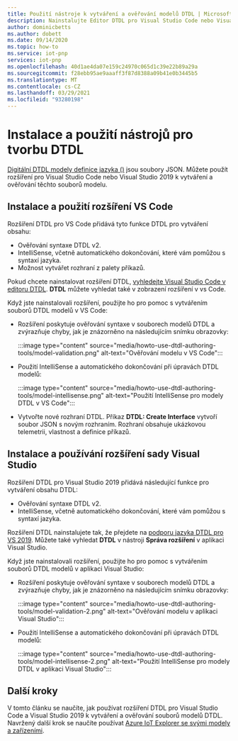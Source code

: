 ```yaml
---
title: Použití nástroje k vytváření a ověřování modelů DTDL | Microsoft Docs
description: Nainstalujte Editor DTDL pro Visual Studio Code nebo Visual Studio 2019 a použijte ho k vytváření modelů IoT technologie Plug and Play.
author: dominicbetts
ms.author: dobett
ms.date: 09/14/2020
ms.topic: how-to
ms.service: iot-pnp
services: iot-pnp
ms.openlocfilehash: 40d1ae4da07e159c24970c065d1c39e22b89a29a
ms.sourcegitcommit: f28ebb95ae9aaaff3f87d8388a09b41e0b3445b5
ms.translationtype: MT
ms.contentlocale: cs-CZ
ms.lasthandoff: 03/29/2021
ms.locfileid: "93280198"
---
```

# <a name="install-and-use-the-dtdl-authoring-tools"></a>Instalace a použití nástrojů pro tvorbu DTDL

[Digitální DTDL modely definice jazyka ()](https://github.com/Azure/opendigitaltwins-dtdl/blob/master/DTDL/v2/dtdlv2.md) jsou soubory JSON. Můžete použít rozšíření pro Visual Studio Code nebo Visual Studio 2019 k vytváření a ověřování těchto souborů modelu.

## <a name="install-and-use-the-vs-code-extension"></a>Instalace a použití rozšíření VS Code

Rozšíření DTDL pro VS Code přidává tyto funkce DTDL pro vytváření obsahu:

- Ověřování syntaxe DTDL v2.
- IntelliSense, včetně automatického dokončování, které vám pomůžou s syntaxí jazyka.
- Možnost vytvářet rozhraní z palety příkazů.

Pokud chcete nainstalovat rozšíření DTDL, [vyhledejte Visual Studio Code v editoru DTDL](https://marketplace.visualstudio.com/items?itemName=vsciot-vscode.vscode-dtdl). **DTDL** můžete vyhledat také v zobrazení rozšíření v vs Code.

Když jste nainstalovali rozšíření, použijte ho pro pomoc s vytvářením souborů DTDL modelů v VS Code:

- Rozšíření poskytuje ověřování syntaxe v souborech modelů DTDL a zvýrazňuje chyby, jak je znázorněno na následujícím snímku obrazovky:

    :::image type="content" source="media/howto-use-dtdl-authoring-tools/model-validation.png" alt-text="Ověřování modelu v VS Code":::

- Použití IntelliSense a automatického dokončování při úpravách DTDL modelů:

    :::image type="content" source="media/howto-use-dtdl-authoring-tools/model-intellisense.png" alt-text="Použití IntelliSense pro modely DTDL v VS Code":::

- Vytvořte nové rozhraní DTDL. Příkaz **DTDL: Create Interface** vytvoří soubor JSON s novým rozhraním. Rozhraní obsahuje ukázkovou telemetrii, vlastnost a definice příkazů.

## <a name="install-and-use-the-visual-studio-extension"></a>Instalace a používání rozšíření sady Visual Studio

Rozšíření DTDL pro Visual Studio 2019 přidává následující funkce pro vytváření obsahu DTDL:

- Ověřování syntaxe DTDL v2.
- IntelliSense, včetně automatického dokončování, které vám pomůžou s syntaxí jazyka.

Rozšíření DTDL nainstalujete tak, že přejdete na [podporu jazyka DTDL pro VS 2019](https://marketplace.visualstudio.com/items?itemName=vsc-iot.vs16dtdllanguagesupport). Můžete také vyhledat **DTDL** v nástroji **Správa rozšíření** v aplikaci Visual Studio.

Když jste nainstalovali rozšíření, použijte ho pro pomoc s vytvářením souborů DTDL modelů v aplikaci Visual Studio:

- Rozšíření poskytuje ověřování syntaxe v souborech modelů DTDL a zvýrazňuje chyby, jak je znázorněno na následujícím snímku obrazovky:

    :::image type="content" source="media/howto-use-dtdl-authoring-tools/model-validation-2.png" alt-text="Ověřování modelu v aplikaci Visual Studio":::

- Použití IntelliSense a automatického dokončování při úpravách DTDL modelů:

    :::image type="content" source="media/howto-use-dtdl-authoring-tools/model-intellisense-2.png" alt-text="Použití IntelliSense pro modely DTDL v aplikaci Visual Studio":::

## <a name="next-steps"></a>Další kroky

V tomto článku se naučíte, jak používat rozšíření DTDL pro Visual Studio Code a Visual Studio 2019 k vytváření a ověřování souborů modelů DTDL. Navržený další krok se naučíte používat [Azure IoT Explorer se svými modely a zařízeními](./howto-use-iot-explorer.md).
